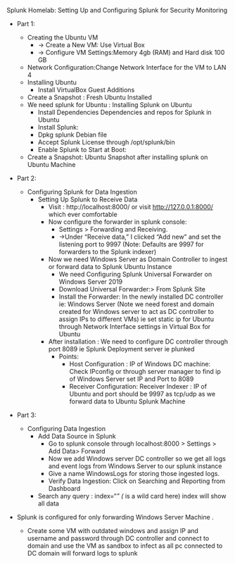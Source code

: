 Splunk Homelab: Setting Up and Configuring Splunk for Security Monitoring


* Part 1:
    * Creating the Ubuntu VM
        * -> Create a New VM: Use Virtual Box
        * -> Configure VM Settings:Memory 4gb (RAM) and Hard disk 100 GB
    * Network Configuration:Change Network Interface for the VM to LAN 4
    * Installing Ubuntu
        * Install VirtualBox Guest Additions
    * Create a Snapshot : Fresh Ubuntu Installed
    * We need splunk for Ubuntu : Installing Splunk on Ubuntu
        * Install Dependencies Dependencies and repos for Splunk in Ubuntu
        * Install Splunk:
        * Dpkg splunk Debian file
        * Accept Splunk License through /opt/splunk/bin
        * Enable Splunk to Start at Boot:
    * Create a Snapshot: Ubuntu Snapshot after installing splunk on Ubuntu Machine

* Part 2: 
    * Configuring Splunk for Data Ingestion
        * Setting Up Splunk to Receive Data
            * Visit : http://localhost:8000/ or visit http://127.0.0.1:8000/ which ever comfortable
            * Now configure the forwarder in splunk console:
                * Settings > Forwarding and Receiving.
                * ->Under “Receive data,” I clicked “Add new” and set the listening port to 9997 (Note: Defaults are 9997 for forwarders to the Splunk indexer)
            * Now we need Windows Server as Domain Controller to ingest or forward data to Splunk Ubuntu Instance
                * We need Configuring Splunk Universal Forwarder on Windows Server 2019
                * Download Universal Forwarder:> From Splunk Site
                * Install the Forwarder: In the newly installed DC controller ie: Windows Server (Note we need forest and domain created for Windows server to act as DC controller to assign IPs to different VMs) ie set static ip for Ubuntu through Network Interface settings in Virtual Box for Ubuntu
            * After installation : We need to configure DC controller through port 8089 ie Splunk Deployment server ie plunked
                * Points:
                    * Host Configuration : IP of Windows DC machine: Check IPconfig or through server manager to find ip of Windows Server set IP and Port to 8089
                    * Receiver Configuration: Receiver Indexer : IP of Ubuntu and port should be 9997 as tcp/udp as we forward data to Ubuntu Splunk Machine
* Part 3: 
    * Configuring Data Ingestion
        * Add Data Source in Splunk
            * Go to splunk console through localhost:8000 > Settings > Add Data> Forward
            * Now we add Windows server DC controller so we get all logs and event logs from Windows Server to our splunk instance
            * Give a name WindowsLogs for storing those ingested logs.
            * Verify Data Ingestion: Click on Searching and Reporting from Dashboard
        * Search any query : index=“*” (* is a wild card here) index will show all data

* Splunk is configured for only forwarding Windows Server Machine .
    * Create some VM with outdated windows and assign IP and username and password through DC controller and connect to domain and use the VM as sandbox to infect as all pc connected to DC domain will forward logs to splunk
